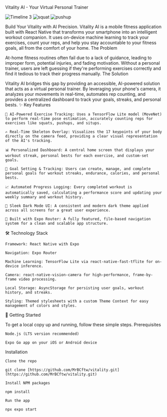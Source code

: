 Vitality AI - Your Virtual Personal Trainer

![Timeline 3](https://github.com/user-attachments/assets/9bfcf37b-b986-4a45-ba9a-63e200249050)
![squat](https://github.com/user-attachments/assets/20e8ef6e-4d43-4d0a-a575-3a9116dc8520)
![pushup](https://github.com/user-attachments/assets/03994026-0418-4300-a1d9-081376722c39)


Build Your Vitality with AI Precision. Vitality AI is a mobile fitness application built with React Native that transforms your smartphone into an intelligent workout companion. It uses on-device machine learning to track your exercises, count your reps, and help you stay accountable to your fitness goals, all from the comfort of your home.
The Problem

At-home fitness routines often fail due to a lack of guidance, leading to improper form, potential injuries, and fading motivation. Without a personal trainer, users are left guessing if they're performing exercises correctly and find it tedious to track their progress manually.
The Solution

Vitality AI bridges this gap by providing an accessible, AI-powered solution that acts as a virtual personal trainer. By leveraging your phone's camera, it analyzes your movements in real-time, automates rep counting, and provides a centralized dashboard to track your goals, streaks, and personal bests.
✨ Key Features

    🤖 AI-Powered Exercise Tracking: Uses a TensorFlow Lite model (MoveNet) to perform real-time pose estimation, accurately counting reps for exercises like squats, pushups, and situps.

    ✍️ Real-Time Skeleton Overlay: Visualizes the 17 keypoints of your body directly on the camera feed, providing a clear visual representation of the AI's tracking.

    📊 Personalized Dashboard: A central home screen that displays your workout streak, personal bests for each exercise, and custom-set goals.

    🎯 Goal Setting & Tracking: Users can create, manage, and complete personal goals for workout streaks, endurance, calories, and personal bests.

    📈 Automated Progress Logging: Every completed workout is automatically saved, calculating a performance score and updating your weekly summary and workout history.

    🌙 Sleek Dark Mode UI: A consistent and modern dark theme applied across all screens for a great user experience.

    🚀 Built with Expo Router: A fully featured, file-based navigation system for a clean and scalable app structure.

🛠️ Technology Stack

    Framework: React Native with Expo

    Navigation: Expo Router

    Machine Learning: TensorFlow Lite via react-native-fast-tflite for on-device inference.

    Camera: react-native-vision-camera for high-performance, frame-by-frame video processing.

    Local Storage: AsyncStorage for persisting user goals, workout history, and streaks.

    Styling: Themed stylesheets with a custom Theme Context for easy management of colors and styles.

🚀 Getting Started

To get a local copy up and running, follow these simple steps.
Prerequisites

    Node.js (LTS version recommended)

    Expo Go app on your iOS or Android device

Installation

    Clone the repo

    git clone [https://github.com/MrBCftw/vitality.git](https://github.com/MrBCftw/vitality.git)

    Install NPM packages

    npm install

    Run the app

    npx expo start


